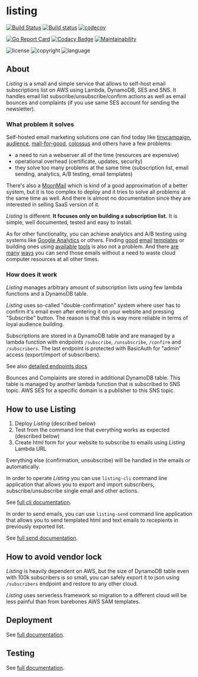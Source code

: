 # listing

[![Build Status](https://travis-ci.org/ribtoks/listing.svg?branch=master)](https://travis-ci.org/ribtoks/listing)
[![Build status](https://ci.appveyor.com/api/projects/status/ypmg5foasuiuf5lh/branch/master?svg=true)](https://ci.appveyor.com/project/Ribtoks/listing/branch/master)
[![codecov](https://codecov.io/gh/ribtoks/listing/branch/master/graph/badge.svg)](https://codecov.io/gh/ribtoks/listing)

[![Go Report Card](https://goreportcard.com/badge/github.com/ribtoks/listing)](https://goreportcard.com/report/github.com/ribtoks/listing)
[![Codacy Badge](https://api.codacy.com/project/badge/Grade/7ca0882c24314f01afe10bb857449ccb)](https://www.codacy.com/manual/ribtoks/listing?utm_source=github.com&amp;utm_medium=referral&amp;utm_content=ribtoks/listing&amp;utm_campaign=Badge_Grade)
[![Maintainability](https://api.codeclimate.com/v1/badges/084d620cf3ef2f84ce99/maintainability)](https://codeclimate.com/github/ribtoks/listing/maintainability)

![license](https://img.shields.io/badge/license-MIT-blue.svg)
![copyright](https://img.shields.io/badge/%C2%A9-Taras_Kushnir-blue.svg)
![language](https://img.shields.io/badge/language-go-blue.svg)

## About

*Listing* is a small and simple service that allows to self-host email subscriptions list on AWS using Lambda, DynamoDB, SES and SNS. It handles email list subscribe/unsubscribe/confirm actions as well as email bounces and complaints (if you use same SES account for sending the newsletter).

### What problem it solves

Self-hosted email marketing solutions one can find today like [tinycampaign](https://github.com/parkerj/tinycampaign), [audience](https://github.com/aniftyco/audience), [mail-for-good](https://github.com/freeCodeCamp/mail-for-good), [colossus](https://github.com/vitorfs/colossus) and others have a few problems:

*   a need to run a webserver all of the time (resources are expensive)
*   operational overhead (certificate, updates, security)
*   they solve too many problems at the same time (subscription list, email sending, analytics, A/B testing, email templates)

There's also a [MoonMail](https://github.com/MoonMail/MoonMail) which is kind of a good approximation of a better system, but it is too complex to deploy and it tries to solve all problems at the same time as well. And there is almost no documentation since they are interested in selling SaaS version of it.

*Listing* is different. **It focuses only on building a subscription list.** It is simple, well documented, tested and easy to install.

As for other functionality, you can achieve analytics and A/B testing using systems like [Google Analytics](https://google.com/analytics) or others. Finding [good](https://github.com/InterNations/antwort) [email](https://github.com/leemunroe/responsive-html-email-template) [templates](https://github.com/mailgun/transactional-email-templates) or building ones using [available](http://mosaico.io/) [tools](https://beefree.io/) is also not a problem. And there [are](https://github.com/ribtoks/listing/blob/master/docs/SEND.md) [many](https://github.com/rykov/paperboy) [ways](https://github.com/Circle-gg/thunder-mail) you can send those emails without a need to waste cloud computer resources at all other times.

### How does it work

*Listing* manages arbitrary amount of subscription lists using few lambda functions and a DynamoDB table.

*Listing* uses so-called "double-confirmation" system where user has to confirm it's email even after entering it on your website and pressing "Subscribe" button. The reason is that this is way more reliable in terms of loyal audience building.

Subscriptions are stored in a DynamoDB table and are managed by a lambda function with endpoints `/subscribe`, `/unsubscribe`, `/confirm` and `/subscribers`. The last endpoint is protected with BasicAuth for "admin" access (export/import of subscribers).

See also [detailed endpoints docs](https://github.com/ribtoks/listing/blob/master/docs/ENDPOINTS.md)

Bounces and Complaints are stored in additional DynamoDB table. This table is managed by another lambda function that is subscribed to SNS topic. AWS SES for a specific domain is a publisher to this SNS topic.

## How to use Listing

1.  Deploy *Listing* (described below)
2.  Test from the command line that everything works as expected (described below)
3.  Create html form for your website to subscribe to emails using *Listing* Lambda URL

Everything else (confirmation, unsubscribe) will be handled in the emails or automatically.

In order to operate *Listing* you can use `listing-cli` command line application that allows you to export and import subscribers, subscribe/unsubscribe single email and other actions.

See [full cli documentation](https://github.com/ribtoks/listing/blob/master/docs/CLI.md).

In order to send emails, you can use `listing-send` command line application that allows you to send templated html and text emails to recepients in previously exported list.

See [full send documentation](https://github.com/ribtoks/listing/blob/master/docs/SEND.md).

## How to avoid vendor lock

*Listing* is heavily dependent on AWS, but the size of DynamoDB table even with 100k subscribers is so small, you can safely export it to json using `/subscribers` endpoint and restore to any other cloud.

*Listing* uses serverless framework so migration to a different cloud will be less painful than from barebones AWS SAM templates.

## Deployment

See [full documentation](https://github.com/ribtoks/listing/blob/master/docs/DEPLOYMENT.md).

## Testing

See [full documentation](https://github.com/ribtoks/listing/blob/master/docs/TESTING.md).
